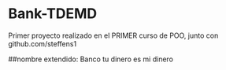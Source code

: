 # Bank-TDEMD
Primer proyecto realizado en el PRIMER curso de POO, junto con github.com/steffens1

##nombre extendido: Banco tu dinero es mi dinero

